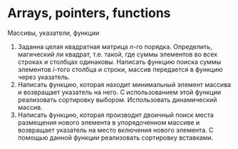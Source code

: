 # Arrays, pointers, functions
Массивы, указатели, функции

1. Заданна целая квадратная матрица *n*-го порядка. Определить, магический ли квадрат, т.е. такой, где суммы элементов во всех строках и столбцах одинаковы. Написать функцию поиска суммы элементов *i*-того столбца и строки, массив передается в функцию через указатель.
2. Написать функцию, которая  находит минимальный элемент массива и возвращает указатель на него. С использованием этой функции реализовать сортировку выбором. Использовать динамический массив.
3. Написать функцию, которая производит двоичный поиск места размещения нового элемента в упорядоченном массиве и возвращает указатель на место включения нового элемента. С помощью данной функции реализовать сортировку вставками.
